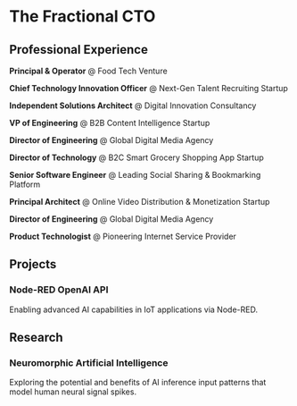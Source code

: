 # The Fractional CTO

## Professional Experience

**Principal & Operator** @ Food Tech Venture

**Chief Technology Innovation Officer** @ Next-Gen Talent Recruiting Startup

**Independent Solutions Architect** @ Digital Innovation Consultancy

**VP of Engineering** @ B2B Content Intelligence Startup

**Director of Engineering** @ Global Digital Media Agency

**Director of Technology** @ B2C Smart Grocery Shopping App Startup

**Senior Software Engineer** @ Leading Social Sharing & Bookmarking Platform

**Principal Architect** @ Online Video Distribution & Monetization Startup

**Director of Engineering** @ Global Digital Media Agency

**Product Technologist** @ Pioneering Internet Service Provider

## Projects

### Node-RED OpenAI API

Enabling advanced AI capabilities in IoT applications via Node-RED.

## Research

### Neuromorphic Artificial Intelligence

Exploring the potential and benefits of AI inference input patterns that model human neural signal spikes.
